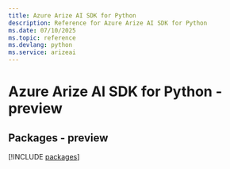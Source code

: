```yaml
---
title: Azure Arize AI SDK for Python
description: Reference for Azure Arize AI SDK for Python
ms.date: 07/10/2025
ms.topic: reference
ms.devlang: python
ms.service: arizeai
---
```

# Azure Arize AI SDK for Python - preview
## Packages - preview
[!INCLUDE [packages](arize-ai-index.md)]